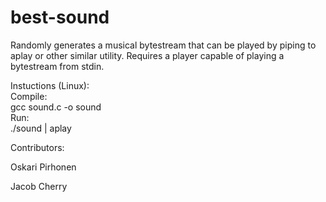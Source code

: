 # best-sound

Randomly generates a musical bytestream that can be played by piping to aplay or other similar utility.
Requires a player capable of playing a bytestream from stdin.

Instuctions (Linux):<br />
Compile:<br />
gcc sound.c -o sound<br />
Run:<br />
./sound | aplay

Contributors:

Oskari Pirhonen

Jacob Cherry
